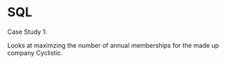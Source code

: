 # SQL

Case Study 1:

Looks at maximzing the number of annual memberships for the made up company Cyclistic. 
